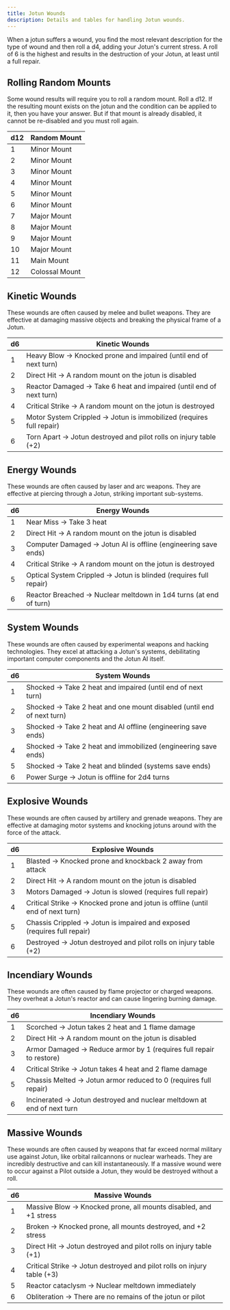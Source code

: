 ```yaml
---
title: Jotun Wounds
description: Details and tables for handling Jotun wounds.
---
```


When a jotun suffers a wound, you find the most relevant description for the type of wound and then roll a d4, adding your Jotun's current stress. A roll of 6 is the highest and results in the destruction of your Jotun, at least until a full repair.

## Rolling Random Mounts

Some wound results will require you to roll a random mount. Roll a d12. If the resulting mount exists on the jotun and the condition can be applied to it, then you have your answer. But if that mount is already disabled, it cannot be re-disabled and you must roll again.

| d12 | Random Mount   |
| --- | -------------- |
| 1   | Minor Mount    |
| 2   | Minor Mount    |
| 3   | Minor Mount    |
| 4   | Minor Mount    |
| 5   | Minor Mount    |
| 6   | Minor Mount    |
| 7   | Major Mount    |
| 8   | Major Mount    |
| 9   | Major Mount    |
| 10  | Major Mount    |
| 11  | Main Mount     |
| 12  | Colossal Mount |

## Kinetic Wounds

These wounds are often caused by melee and bullet weapons. They are effective at damaging massive objects and breaking the physical frame of a Jotun.

| d6  | Kinetic Wounds                                                      |
| --- | ------------------------------------------------------------------- |
| 1   | Heavy Blow → Knocked prone and impaired (until end of next turn)    |
| 2   | Direct Hit → A random mount on the jotun is disabled                |
| 3   | Reactor Damaged → Take 6 heat and impaired (until end of next turn) |
| 4   | Critical Strike → A random mount on the jotun is destroyed          |
| 5   | Motor System Crippled → Jotun is immobilized (requires full repair) |
| 6   | Torn Apart → Jotun destroyed and pilot rolls on injury table (+2)   |

## Energy Wounds

These wounds are often caused by laser and arc weapons. They are effective at piercing through a Jotun, striking important sub-systems.

| d6  | Energy Wounds                                                     |
| --- | ----------------------------------------------------------------- |
| 1   | Near Miss → Take 3 heat                                           |
| 2   | Direct Hit → A random mount on the jotun is disabled              |
| 3   | Computer Damaged → Jotun AI is offline (engineering save ends)    |
| 4   | Critical Strike → A random mount on the jotun is destroyed        |
| 5   | Optical System Crippled → Jotun is blinded (requires full repair) |
| 6   | Reactor Breached → Nuclear meltdown in 1d4 turns (at end of turn) |

## System Wounds

These wounds are often caused by experimental weapons and hacking technologies. They excel at attacking a Jotun's systems, debilitating important computer components and the Jotun AI itself.

| d6  | System Wounds                                                         |
| --- | --------------------------------------------------------------------- |
| 1   | Shocked → Take 2 heat and impaired (until end of next turn)           |
| 2   | Shocked → Take 2 heat and one mount disabled (until end of next turn) |
| 3   | Shocked → Take 2 heat and AI offline (engineering save ends)          |
| 4   | Shocked → Take 2 heat and immobilized (engineering save ends)         |
| 5   | Shocked → Take 2 heat and blinded (systems save ends)                 |
| 6   | Power Surge → Jotun is offline for 2d4 turns                          |

## Explosive Wounds

These wounds are often caused by artillery and grenade weapons. They are effective at damaging motor systems and knocking jotuns around with the force of the attack.

| d6  | Explosive Wounds                                                              |
| --- | ----------------------------------------------------------------------------- |
| 1   | Blasted → Knocked prone and knockback 2 away from attack                      |
| 2   | Direct Hit → A random mount on the jotun is disabled                          |
| 3   | Motors Damaged → Jotun is slowed (requires full repair)                       |
| 4   | Critical Strike → Knocked prone and jotun is offline (until end of next turn) |
| 5   | Chassis Crippled → Jotun is impaired and exposed (requires full repair)       |
| 6   | Destroyed → Jotun destroyed and pilot rolls on injury table (+2)              |

## Incendiary Wounds

These wounds are often caused by flame projector or charged weapons. They overheat a Jotun's reactor and can cause lingering burning damage.

| d6  | Incendiary Wounds                                                      |
| --- | ---------------------------------------------------------------------- |
| 1   | Scorched → Jotun takes 2 heat and 1 flame damage                       |
| 2   | Direct Hit → A random mount on the jotun is disabled                   |
| 3   | Armor Damaged → Reduce armor by 1 (requires full repair to restore)    |
| 4   | Critical Strike → Jotun takes 4 heat and 2 flame damage                |
| 5   | Chassis Melted → Jotun armor reduced to 0 (requires full repair)       |
| 6   | Incinerated → Jotun destroyed and nuclear meltdown at end of next turn |

## Massive Wounds

These wounds are often caused by weapons that far exceed normal military use against Jotun, like orbital railcannons or nuclear warheads. They are incredibly destructive and can kill instantaneously. If a massive wound were to occur against a Pilot outside a Jotun, they would be destroyed without a roll.

| d6  | Massive Wounds                                                         |
| --- | ---------------------------------------------------------------------- |
| 1   | Massive Blow → Knocked prone, all mounts disabled, and +1 stress       |
| 2   | Broken → Knocked prone, all mounts destroyed, and +2 stress            |
| 3   | Direct Hit → Jotun destroyed and pilot rolls on injury table (+1)      |
| 4   | Critical Strike → Jotun destroyed and pilot rolls on injury table (+3) |
| 5   | Reactor cataclysm → Nuclear meltdown immediately                       |
| 6   | Obliteration → There are no remains of the jotun or pilot              |
